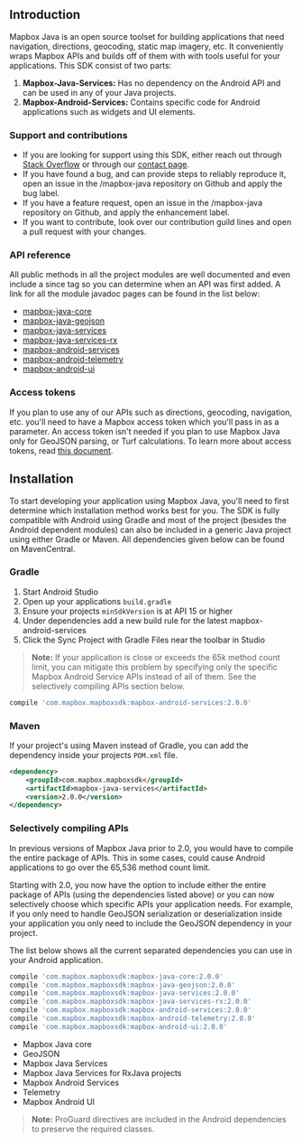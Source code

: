 ## Introduction
Mapbox Java is an open source toolset for building applications that need navigation, directions, geocoding, static map imagery, etc. It conveniently wraps Mapbox APIs and builds off of them with with tools useful for your applications. This SDK consist of two parts:

1. **Mapbox-Java-Services:** Has no dependency on the Android API and can be used in any of your Java projects.
2. **Mapbox-Android-Services:** Contains specific code for Android applications such as widgets and UI elements.

### Support and contributions

- If you are looking for support using this SDK, either reach out through [Stack Overflow](https://stackoverflow.com/questions/tagged/mapbox+android) or through our [contact page](https://www.mapbox.com/contact/).
- If you have found a bug, and can provide steps to reliably reproduce it, open an issue in the /mapbox-java repository on Github and apply the bug label.
- If you have a feature request, open an issue in the /mapbox-java repository on Github, and apply the enhancement label.
- If you want to contribute, look over our contribution guild lines and open a pull request with your changes.

### API reference
All public methods in all the project modules are well documented and even include a since tag so you can determine when an API was first added. A link for all the module javadoc pages can be found in the list below:

- [mapbox-java-core](http://mapbox.github.io/mapbox-java/api/libjava-core/2.0.0-beta.1/)
- [mapbox-java-geojson](http://mapbox.github.io/mapbox-java/api/libjava-geojson/2.0.0-beta.1/)
- [mapbox-java-services](http://mapbox.github.io/mapbox-java/api/libjava-services/2.0.0-beta.1/)
- [mapbox-java-services-rx](http://mapbox.github.io/mapbox-java/api/libjava-services-rx/2.0.0-beta.1/)
- [mapbox-android-services](http://mapbox.github.io/mapbox-java/api/libandroid-services/2.0.0-beta.1/)
- [mapbox-android-telemetry](http://mapbox.github.io/mapbox-java/api/libandroid-telemetry/2.0.0-beta.1/)
- [mapbox-android-ui](http://mapbox.github.io/mapbox-java/api/libandroid-ui/2.0.0-beta.1/)

### Access tokens
If you plan to use any of our APIs such as directions, geocoding, navigation, etc. you'll need to have a Mapbox access token which you'll pass in as a parameter. An access token isn't needed if you plan to use Mapbox Java only for GeoJSON parsing, or Turf calculations. To learn more about access tokens, read [this document](https://www.mapbox.com/help/create-api-access-token/).

## Installation
To start developing your application using Mapbox Java, you'll need to first determine which installation method works best for you. The SDK is fully compatible with Android using Gradle and most of the project (besides the Android dependent modules) can also be included in a generic Java project using either Gradle or Maven. All dependencies given below can be found on MavenCentral.

### Gradle

1. Start Android Studio
2. Open up your applications `build.gradle`
3. Ensure your projects `minSdkVersion` is at API 15 or higher
4. Under dependencies add a new build rule for the latest mapbox-android-services
5. Click the Sync Project with Gradle Files near the toolbar in Studio

> **Note:** If your application is close or exceeds the 65k method count limit, you can mitigate this problem by specifying only the specific Mapbox Android Service APIs instead of all of them. See the selectively compiling APIs section below.

```groovy
compile 'com.mapbox.mapboxsdk:mapbox-android-services:2.0.0'
```

### Maven

If your project's using Maven instead of Gradle, you can add the dependency inside your projects `POM.xml` file.

```xml
<dependency>
    <groupId>com.mapbox.mapboxsdk</groupId>
    <artifactId>mapbox-java-services</artifactId>
    <version>2.0.0</version>
</dependency>
```

### Selectively compiling APIs

In previous versions of Mapbox Java prior to 2.0, you would have to compile the entire package of APIs. This in some cases, could cause Android applications to go over the 65,536 method count limit.

Starting with 2.0, you now have the option to include either the entire package of APIs (using the dependencies listed above) or you can now selectively choose which specific APIs your application needs. For example, if you only need to handle GeoJSON serialization or deserialization inside your application you only need to include the GeoJSON dependency in your project.

The list below shows all the current separated dependencies you can use in your Android application.

```groovy
compile 'com.mapbox.mapboxsdk:mapbox-java-core:2.0.0'
compile 'com.mapbox.mapboxsdk:mapbox-java-geojson:2.0.0'
compile 'com.mapbox.mapboxsdk:mapbox-java-services:2.0.0'
compile 'com.mapbox.mapboxsdk:mapbox-java-services-rx:2.0.0'
compile 'com.mapbox.mapboxsdk:mapbox-android-services:2.0.0'
compile 'com.mapbox.mapboxsdk:mapbox-android-telemetry:2.0.0'
compile 'com.mapbox.mapboxsdk:mapbox-android-ui:2.0.0'
```

- Mapbox Java core
- GeoJSON
- Mapbox Java Services
- Mapbox Java Services for RxJava projects
- Mapbox Android Services
- Telemetry
- Mapbox Android UI

> **Note:** ProGuard directives are included in the Android dependencies to preserve the required classes.
